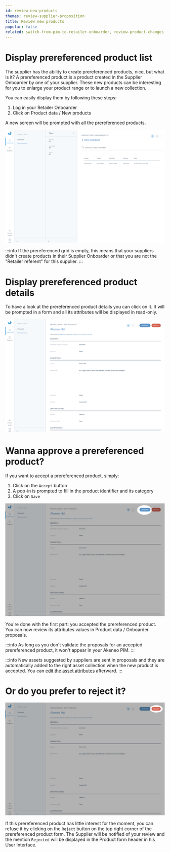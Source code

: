 ```yaml
---
id: review-new-products
themes: review-supplier-proposition
title: Review new products
popular: false
related: switch-from-pim-to-retailer-onboarder, review-product-changes
---
```


# Display prereferenced product list

The supplier has the ability to create prereferenced products, nice, but what is it? A prereferenced product is a product created in the Supplier Onboarder by one of your supplier. These new products can be interesting for you to enlarge your product range or to launch a new collection.

You can easily display them by following these steps:
1. Log in your Retailer Onboarder
1. Click on Product data / New products

A new screen will be prompted with all the prereferenced products.

![Prereferenced product list](../img/RETAILER_Prerefproducts.png)

:::info
If the prereferenced grid is empty, this means that your suppliers didn't create products in their Supplier Onboarder or that you are not the "Retailer referent" for this supplier.
:::

# Display prereferenced product details

To have a look at the prereferenced product details you can click on it. It will be prompted in a form and all its attributes will be displayed in read-only.

![Prereferenced product list](../img/RETAILER_Preref_PEF.png)

# Wanna approve a prereferenced product?

If you want to accept a prereferenced product, simply:
1. Click on the `Accept` button
1. A pop-in is prompted to fill in the product identifier and its category
1. Click on `Save`

![Prereferenced product approve button](../img/RETAILER_Preref_PEF_Approve.jpg)

You're done with the first part: you accepted the prereferenced product. You can now review its attributes values in Product data / Onboarder proposals.

:::info
As long as you don't validate the proposals for an accepted prereferenced product, it won't appear in your Akeneo PIM.
:::

:::info
New assets suggested by suppliers are sent in proposals and they are automatically added to the right asset collection when the new product is accepted. You can [edit the asset attributes](https://help.akeneo.com/pim/serenity/articles/manage-asset-families.html) afterward.
:::


# Or do you prefer to reject it?

![Prereferenced product Reject button](../img/RETAILER_Preref_PEF_reject.jpg)

If this prereferenced product has little interest for the moment, you can refuse it by clicking on the `Reject` button on the top right corner of the prereferenced product form. The Supplier will be notified of your review and the mention `Rejected` will be displayed in the Product form header in his User Interface.
